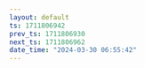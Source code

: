 ```yaml
---
layout: default
ts: 1711806942
prev_ts: 1711806930
next_ts: 1711806962
date_time: "2024-03-30 06:55:42"
---
```

